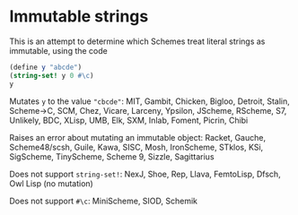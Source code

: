 # Immutable strings

This is an attempt to determine which Schemes treat literal strings as immutable, using the code

```Scheme
(define y "abcde")
(string-set! y 0 #\c)
y
```

Mutates `y` to the value `"cbcde"`: MIT, Gambit, Chicken, Bigloo, Detroit, Stalin, Scheme->C, SCM, Chez, Vicare, Larceny, Ypsilon, JScheme, RScheme, S7, Unlikely, BDC, XLisp, UMB, Elk, SXM, Inlab, Foment, Picrin, Chibi

Raises an error about mutating an immutable object: Racket, Gauche, Scheme48/scsh, Guile, Kawa, SISC, Mosh, IronScheme, STklos, KSi, SigScheme, TinyScheme, Scheme 9, Sizzle, Sagittarius

Does not support `string-set!`: NexJ, Shoe, Rep, Llava, FemtoLisp, Dfsch, Owl Lisp (no mutation)

Does not support `#\c`: MiniScheme, SIOD, Schemik

